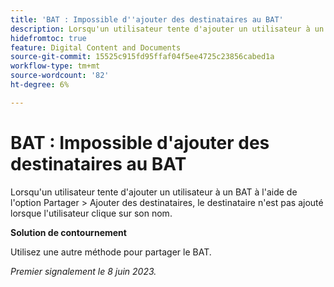 ```yaml
---
title: 'BAT : Impossible d''ajouter des destinataires au BAT'
description: Lorsqu'un utilisateur tente d'ajouter un utilisateur à un BAT à l'aide de l'option Partager > Ajouter des destinataires, le destinataire n'est pas ajouté lorsque l'utilisateur clique sur son nom.
hidefromtoc: true
feature: Digital Content and Documents
source-git-commit: 15525c915fd95ffaf04f5ee4725c23856cabed1a
workflow-type: tm+mt
source-wordcount: '82'
ht-degree: 6%

---
```



# BAT : Impossible d&#39;ajouter des destinataires au BAT

Lorsqu&#39;un utilisateur tente d&#39;ajouter un utilisateur à un BAT à l&#39;aide de l&#39;option Partager > Ajouter des destinataires, le destinataire n&#39;est pas ajouté lorsque l&#39;utilisateur clique sur son nom.

**Solution de contournement**

Utilisez une autre méthode pour partager le BAT.

_Premier signalement le 8 juin 2023._
